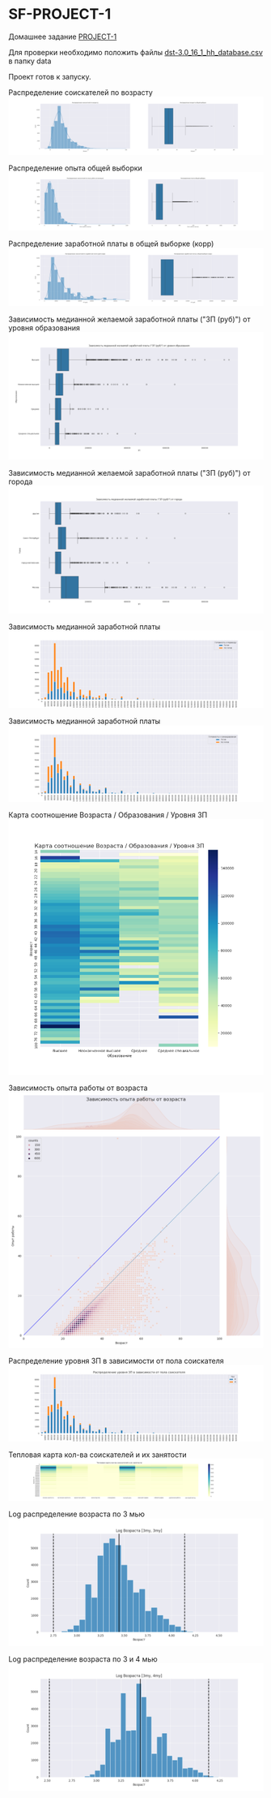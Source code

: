 # SF-PROJECT-1

Домашнее задание [PROJECT-1](https://apps.skillfactory.ru/learning/course/course-v1:SkillFactory+DSPR-2.0+14JULY2021/block-v1:SkillFactory+DSPR-2.0+14JULY2021+type@sequential+block@c0bfd4b66eed42fe9e5c18e3f0e82b0d/block-v1:SkillFactory+DSPR-2.0+14JULY2021+type@vertical+block@adcba5a5c8d742b3a23f42308f32f87d)

Для проверки необходимо положить файлы 
[dst-3.0_16_1_hh_database.csv](https://drive.google.com/file/d/1Kb78mAWYKcYlellTGhIjPI-bCcKbGuTn/view?usp=sharing)
в папку data

Проект готов к запуску.



Распределение соискателей по возрасту
![Распределение соискателей по возрасту](https://github.com/drandru/SF-PROJECT-1/blob/main/visual/ages.png)

Распределение опыта общей выборки
![Распределение опыта общей выборки](https://github.com/drandru/SF-PROJECT-1/blob/main/visual/experience.png)

Распределение заработной платы в общей выборке (корр)
![Распределение заработной платы в общей выборке (корр)](https://github.com/drandru/SF-PROJECT-1/blob/main/visual/salary.png)

Зависимость медианной желаемой заработной платы ("ЗП (руб)") от уровня образования
![Зависимость медианной желаемой заработной платы](https://github.com/drandru/SF-PROJECT-1/blob/main/visual/salary_education.png)

Зависимость медианной желаемой заработной платы ("ЗП (руб)") от города
![Зависимость медианной желаемой заработной платы](https://github.com/drandru/SF-PROJECT-1/blob/main/visual/salary_city.png)

Зависимость медианной заработной платы
![Зависимость медианной заработной платы](https://github.com/drandru/SF-PROJECT-1/blob/main/visual/salary_relocate.png)

Зависимость медианной заработной платы
![Зависимость медианной заработной платы](https://github.com/drandru/SF-PROJECT-1/blob/main/visual/salary_trip.png)

Карта соотношение Возраста / Образования / Уровня ЗП
![Карта соотношение Возраста / Образования / Уровня ЗП](https://github.com/drandru/SF-PROJECT-1/blob/main/visual/heatmap_age_edu_sal.png)

Зависимость опыта работы от возраста
![Зависимость опыта работы от возраста](https://github.com/drandru/SF-PROJECT-1/blob/main/visual/exp_age.png)

Распределение уровня ЗП в зависимости от пола соискателя
![Распределение уровня ЗП в зависимости от пола соискателя](https://github.com/drandru/SF-PROJECT-1/blob/main/visual/sal_gen.png)

Тепловая карта кол-ва соискателей и их занятости
![Тепловая карта кол-ва соискателей и их занятости](https://github.com/drandru/SF-PROJECT-1/blob/main/visual/count_zan.png)

Log распределение возраста по 3 мью
![Log распределение возраста по 3 мью](https://github.com/drandru/SF-PROJECT-1/blob/main/visual/log_age_3_3.png)

Log распределение возраста по 3 и 4 мью 
![Log распределение возраста по 3 и 4 мью ](https://github.com/drandru/SF-PROJECT-1/blob/main/visual/log_age_3_4.png)
